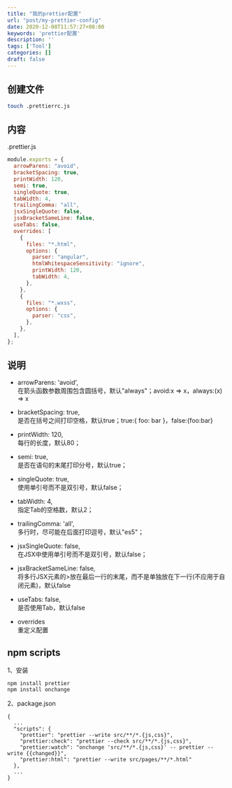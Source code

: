 ```yaml
---
title: "我的prettier配置"
url: "post/my-prettier-config"
date: 2020-12-08T11:57:27+08:00
keywords: 'prettier配置'
description: ''
tags: ['Tool']
categories: []
draft: false
---
```


## 创建文件

```Bash
touch .prettierrc.js
```

## 内容

.prettier.js
```JavaScript
module.exports = {
  arrowParens: "avoid",
  bracketSpacing: true,
  printWidth: 120,
  semi: true,
  singleQuote: true,
  tabWidth: 4,
  trailingComma: "all",
  jsxSingleQuote: false,
  jsxBracketSameLine: false,
  useTabs: false,
  overrides: [
    {
      files: "*.html",
      options: {
        parser: "angular",
        htmlWhitespaceSensitivity: "ignore",
        printWidth: 120,
        tabWidth: 4,
      },
    },
    {
      files: "*.wxss",
      options: {
        parser: "css",
      },
    },
  ],
};
```

## 说明 

- arrowParens: 'avoid',   
在箭头函数参数周围包含圆括号，默认"always"；avoid:x => x，always:(x) => x

- bracketSpacing: true,   
是否在括号之间打印空格，默认true；true:{ foo: bar }，false:{foo:bar}

- printWidth: 120,   
每行的长度，默认80；

- semi: true,   
是否在语句的末尾打印分号，默认true；

- singleQuote: true,   
使用单引号而不是双引号，默认false；

- tabWidth: 4,   
指定Tab的空格数，默认2；

- trailingComma: 'all',   
多行时，尽可能在后面打印逗号，默认"es5"；

- jsxSingleQuote: false,   
在JSX中使用单引号而不是双引号，默认false；

- jsxBracketSameLine: false,   
将多行JSX元素的>放在最后一行的末尾，而不是单独放在下一行(不应用于自闭元素)，默认false

- useTabs: false,   
是否使用Tab，默认false

- overrides  
重定义配置

## npm scripts

1、安装
```
npm install prettier
npm install onchange
```

2、package.json
```
{
  ...
  "scripts": {
    "prettier": "prettier --write src/**/*.{js,css}",
    "prettier:check": "prettier --check src/**/*.{js,css}",
    "prettier:watch": "onchange 'src/**/*.{js,css}' -- prettier --write {{changed}}",
    "prettier:html": "prettier --write src/pages/**/*.html"
  },
  ...
}
```
